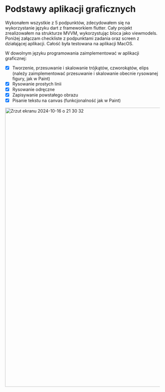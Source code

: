# Podstawy aplikacji graficznych

Wykonałem wszystkie z 5 podpunktów, zdecydowałem się na wykorzystanie języku dart z frameworkiem flutter. Cały projekt zrealizowałem na strukturze MVVM, wykorzystując bloca jako viewmodels. Poniżej załączam checkliste z podpunktami zadania oraz screen z działającej aplikacji. Całość była testowana na aplikacji MacOS.

W dowolnym języku programowania zaimplementować w aplikacji graficznej:

- [x] Tworzenie, przesuwanie i skalowanie trójkątów, czworokątów, elips (należy zaimplementować przesuwanie i skalowanie obecnie rysowanej figury, jak w Paint)
- [x] Rysowanie prostych linii
- [x] Rysowanie odręczne
- [x] Zapisywanie powstałego obrazu
- [x] Pisanie tekstu na canvas (funkcjonalność jak w Paint)

<img width="908" alt="Zrzut ekranu 2024-10-16 o 21 30 32" src="https://github.com/user-attachments/assets/5300a11c-ecc1-4501-816d-ed901fb43b7a">
